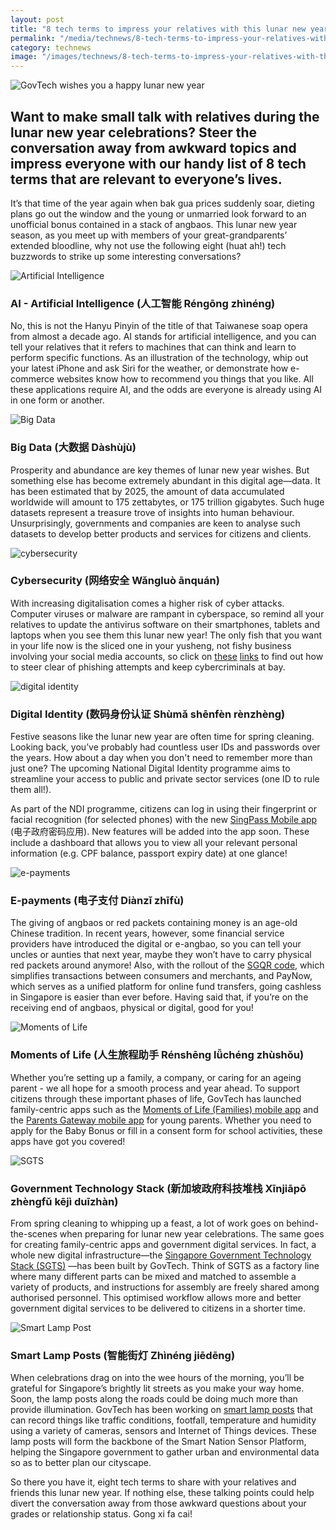 ```yaml
---
layout: post
title: "8 tech terms to impress your relatives with this lunar new year"
permalink: "/media/technews/8-tech-terms-to-impress-your-relatives-with-this-lunar-new-year"
category: technews
image: "/images/technews/8-tech-terms-to-impress-your-relatives-with-this-lunar-new-year-part0.png"
---
```


![GovTech wishes you a happy lunar new year](/images/technews/8-tech-terms-to-impress-your-relatives-with-this-lunar-new-year-part0.png)

Want to make small talk with relatives during the lunar new year celebrations? Steer the conversation away from awkward topics and impress everyone with our handy list of 8 tech terms that are relevant to everyone’s lives.
---

It’s that time of the year again when bak gua prices suddenly soar, dieting plans go out the window and the young or unmarried look forward to an unofficial bonus contained in a stack of angbaos. This lunar new year season, as you meet up with members of your great-grandparents’ extended bloodline, why not use the following eight (huat ah!) tech buzzwords to strike up some interesting conversations?

![Artificial Intelligence](/images/technews/8-tech-terms-to-impress-your-relatives-with-this-lunar-new-year-part1.png)

### **AI - Artificial Intelligence (人工智能 Réngōng zhìnéng)**

No, this is not the Hanyu Pinyin of the title of that Taiwanese soap opera from almost a decade ago. AI stands for artificial intelligence, and you can tell your relatives that it refers to machines that can think and learn to perform specific functions. As an illustration of the technology, whip out your latest iPhone and ask Siri for the weather, or demonstrate how e-commerce websites know how to recommend you things that you like. All these applications require AI, and the odds are everyone is already using AI in one form or another.

![Big Data](/images/technews/8-tech-terms-to-impress-your-relatives-with-this-lunar-new-year-part2.png)

### **Big Data (大数据 Dàshùjù)**

Prosperity and abundance are key themes of lunar new year wishes. But something else has become extremely abundant in this digital age—data. It has been estimated that by 2025, the amount of data accumulated worldwide will amount to 175 zettabytes, or 175 trillion gigabytes. Such huge datasets represent a treasure trove of insights into human behaviour. Unsurprisingly, governments and companies are keen to analyse such datasets to develop better products and services for citizens and clients.

![cybersecurity](/images/technews/8-tech-terms-to-impress-your-relatives-with-this-lunar-new-year-part3.png)

### **Cybersecurity (网络安全 Wǎngluò ānquán)**

With increasing digitalisation comes a higher risk of cyber attacks. Computer viruses or malware are rampant in cyberspace, so remind all your relatives to update the antivirus software on their smartphones, tablets and laptops when you see them this lunar new year! The only fish that you want in your life now is the sliced one in your yusheng, not fishy business involving your social media accounts, so click on [these](https://www.tech.gov.sg/media/technews/cybersecurity-tips-everyone-can-use) [links](https://www.tech.gov.sg/media/technews/5-cybersecurity-tips-from-huawei-chief-cybersecurity-officer) to find out how to steer clear of phishing attempts and keep cybercriminals at bay.

![digital identity](/images/technews/8-tech-terms-to-impress-your-relatives-with-this-lunar-new-year-part4.png)

### **Digital Identity (数码身份认证 Shùmǎ shēnfèn rènzhèng)**

Festive seasons like the lunar new year are often time for spring cleaning. Looking back, you’ve probably had countless user IDs and passwords over the years. How about a day when you don't need to remember more than just one? The upcoming National Digital Identity programme aims to streamline your access to public and private sector services (one ID to rule them all!). 

As part of the NDI programme, citizens can log in using their fingerprint or facial recognition (for selected phones) with the new [SingPass Mobile app](https://singpassmobile.sg/) (电子政府密码应用). New features will be added into the app soon. These include a dashboard that allows you to view all your relevant personal information (e.g. CPF balance, passport expiry date) at one glance!

![e-payments](/images/technews/8-tech-terms-to-impress-your-relatives-with-this-lunar-new-year-part5.png)

### **E-payments (电子支付 Diànzǐ zhīfù)**

The giving of angbaos or red packets containing money is an age-old Chinese tradition. In recent years, however, some financial service providers have introduced the digital or e-angbao, so you can tell your uncles or aunties that next year, maybe they won’t have to carry physical red packets around anymore! Also, with the rollout of the [SGQR code](http://www.mas.gov.sg/sgqr/index.html), which simplifies transactions between consumers and merchants, and PayNow, which serves as a unified platform for online fund transfers, going cashless in Singapore is easier than ever before. Having said that, if you’re on the receiving end of angbaos, physical or digital, good for you! 

![Moments of Life](/images/technews/8-tech-terms-to-impress-your-relatives-with-this-lunar-new-year-part6.png)

### **Moments of Life (人生旅程助手 Rénshēng lǚchéng zhùshǒu)**

Whether you’re setting up a family, a company, or caring for an ageing parent - we all hope for a smooth process and year ahead. To support citizens through these important phases of life, GovTech has launched family-centric apps such as the [Moments of Life (Families) mobile app](https://www.tech.gov.sg/media/technews/five-key-features-of-the-new-moments-of-life-app) and the [Parents Gateway mobile app](https://www.tech.gov.sg/media/technews/five-things-busy-parents-should-know-about-the-parents-gateway-app) for young parents. Whether you need to apply for the Baby Bonus or fill in a consent form for school activities, these apps have got you covered!

![SGTS](/images/technews/8-tech-terms-to-impress-your-relatives-with-this-lunar-new-year-part7.png)

### **Government Technology Stack (新加坡政府科技堆栈 Xīnjiāpō zhèngfǔ kējì duīzhàn)**

From spring cleaning to whipping up a feast, a lot of work goes on behind-the-scenes when preparing for lunar new year celebrations. The same goes for creating family-centric apps and government digital services. In fact, a whole new digital infrastructure—the [Singapore Government Technology Stack (SGTS)](https://www.tech.gov.sg/products-and-services/singapore-government-tech-stack/) —has been built by GovTech. Think of SGTS as a factory line where many different parts can be mixed and matched to assemble a variety of products, and instructions for assembly are freely shared among authorised personnel. This optimised workflow allows more and better government digital services to be delivered to citizens in a shorter time.

![Smart Lamp Post](/images/technews/8-tech-terms-to-impress-your-relatives-with-this-lunar-new-year-part8.png)

### **Smart Lamp Posts (智能街灯 Zhìnéng jiēdēng)**

When celebrations drag on into the wee hours of the morning, you’ll be grateful for Singapore’s brightly lit streets as you make your way home. Soon, the lamp posts along the roads could be doing much more than provide illumination. GovTech has been working on [smart lamp posts](https://www.tech.gov.sg/media/technews/infographics-just-how-smart-can-lamp-posts-get) that can record things like traffic conditions, footfall, temperature and humidity using a variety of cameras, sensors and Internet of Things devices. These lamp posts will form the backbone of the Smart Nation Sensor Platform, helping the Singapore government to gather urban and environmental data so as to better plan our cityscape.

So there you have it, eight tech terms to share with your relatives and friends this lunar new year. If nothing else, these talking points could help divert the conversation away from those awkward questions about your grades or relationship status. Gong xi fa cai!
